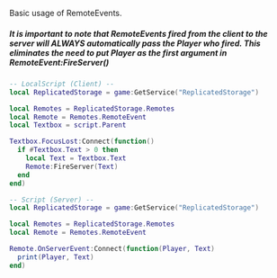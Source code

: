 Basic usage of RemoteEvents.

##### It is important to note that RemoteEvents fired from the client to the server will ALWAYS automatically pass the Player who fired. This eliminates the need to put Player as the first argument in RemoteEvent:FireServer()


```lua
-- LocalScript (Client) --
local ReplicatedStorage = game:GetService("ReplicatedStorage")

local Remotes = ReplicatedStorage.Remotes
local Remote = Remotes.RemoteEvent
local Textbox = script.Parent

Textbox.FocusLost:Connect(function()
  if #Textbox.Text > 0 then
    local Text = Textbox.Text
    Remote:FireServer(Text)
  end
end)

-- Script (Server) --
local ReplicatedStorage = game:GetService("ReplicatedStorage")

local Remotes = ReplicatedStorage.Remotes
local Remote = Remotes.RemoteEvent

Remote.OnServerEvent:Connect(function(Player, Text)
  print(Player, Text)
end)
```
